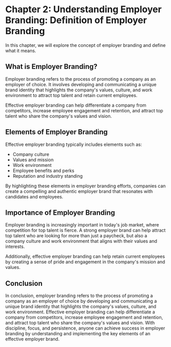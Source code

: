 Chapter 2: Understanding Employer Branding: Definition of Employer Branding
===========================================================================

In this chapter, we will explore the concept of employer branding and define what it means.

What is Employer Branding?
--------------------------

Employer branding refers to the process of promoting a company as an employer of choice. It involves developing and communicating a unique brand identity that highlights the company's values, culture, and work environment to attract top talent and retain current employees.

Effective employer branding can help differentiate a company from competitors, increase employee engagement and retention, and attract top talent who share the company's values and vision.

Elements of Employer Branding
-----------------------------

Effective employer branding typically includes elements such as:

* Company culture
* Values and mission
* Work environment
* Employee benefits and perks
* Reputation and industry standing

By highlighting these elements in employer branding efforts, companies can create a compelling and authentic employer brand that resonates with candidates and employees.

Importance of Employer Branding
-------------------------------

Employer branding is increasingly important in today's job market, where competition for top talent is fierce. A strong employer brand can help attract top talent who are looking for more than just a paycheck, but also a company culture and work environment that aligns with their values and interests.

Additionally, effective employer branding can help retain current employees by creating a sense of pride and engagement in the company's mission and values.

Conclusion
----------

In conclusion, employer branding refers to the process of promoting a company as an employer of choice by developing and communicating a unique brand identity that highlights the company's values, culture, and work environment. Effective employer branding can help differentiate a company from competitors, increase employee engagement and retention, and attract top talent who share the company's values and vision. With discipline, focus, and persistence, anyone can achieve success in employer branding by understanding and implementing the key elements of an effective employer brand.
